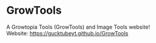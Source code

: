 # GrowTools
A Growtopia Tools (GrowTools) and Image Tools website!<br>
Website: https://gucktubeyt.github.io/GrowTools
